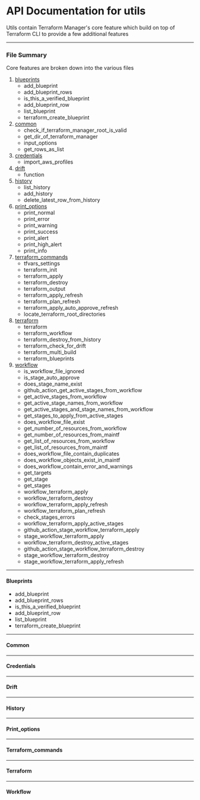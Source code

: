 # API Documentation for utils

Utils contain Terraform Manager's core feature which build on top of Terraform CLI to provide a few additional features

---
### File Summary

Core features are broken down into the various files

1. [blueprints](#blueprints)
    - add_blueprint
    - add_blueprint_rows
    - is_this_a_verified_blueprint
    - add_blueprint_row
    - list_blueprint
    - terraform_create_blueprint
2. [common](####common)
    - check_if_terraform_manager_root_is_valid
    - get_dir_of_terraform_manager
    - input_options
    - get_rows_as_list
3. [credentials](####credentials)
    - import_aws_profiles
4. [drift](####drift)
    - function
5. [history](####history)
    - list_history
    - add_history
    - delete_latest_row_from_history
6. [print_options](####print_options)
    - print_normal
    - print_error
    - print_warning
    - print_success
    - print_alert
    - print_high_alert
    - print_info
7. [terraform_commands](####terraform_commands)
    - tfvars_settings
    - terraform_init
    - terraform_apply
    - terraform_destroy
    - terraform_output
    - terraform_apply_refresh
    - terraform_plan_refresh
    - terraform_apply_auto_approve_refresh
    - locate_terraform_root_directories
8. [terraform](####terraform)
    - terraform
    - terraform_workflow
    - terraform_destroy_from_history
    - terraform_check_for_drift
    - terraform_multi_build
    - terraform_blueprints
9. [workflow](####workflow)
    - is_workflow_file_ignored
    - is_stage_auto_approve
    - does_stage_name_exist
    - github_action_get_active_stages_from_workflow
    - get_active_stages_from_workflow
    - get_active_stage_names_from_workflow
    - get_active_stages_and_stage_names_from_workflow
    - get_stages_to_apply_from_active_stages
    - does_workflow_file_exist
    - get_number_of_resources_from_workflow
    - get_number_of_resources_from_maintf
    - get_list_of_resources_from_workflow
    - get_list_of_resources_from_maintf
    - does_workflow_file_contain_duplicates
    - does_workflow_objects_exist_in_maintf
    - does_workflow_contain_error_and_warnings
    - get_targets
    - get_stage
    - get_stages
    - workflow_terraform_apply
    - workflow_terraform_destroy
    - workflow_terraform_apply_refresh
    - workflow_terraform_plan_refresh
    - check_stages_errors
    - workflow_terraform_apply_active_stages
    - github_action_stage_workflow_terraform_apply
    - stage_workflow_terraform_apply
    - workflow_terraform_destroy_active_stages
    - github_action_stage_workflow_terraform_destroy
    - stage_workflow_terraform_destroy
    - stage_workflow_terraform_apply_refresh

---
#### Blueprints

- add_blueprint
- add_blueprint_rows
- is_this_a_verified_blueprint
- add_blueprint_row
- list_blueprint
- terraform_create_blueprint

---
#### Common

---
#### Credentials

---
#### Drift

---
#### History

---
#### Print_options

---
#### Terraform_commands

---
#### Terraform

---
#### Workflow